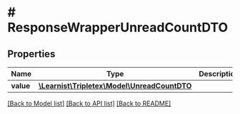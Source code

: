 # # ResponseWrapperUnreadCountDTO

## Properties

Name | Type | Description | Notes
------------ | ------------- | ------------- | -------------
**value** | [**\Learnist\Tripletex\Model\UnreadCountDTO**](UnreadCountDTO.md) |  | [optional]

[[Back to Model list]](../../README.md#models) [[Back to API list]](../../README.md#endpoints) [[Back to README]](../../README.md)
